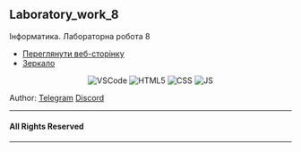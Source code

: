 ## Laboratory_work_8

Інформатика. Лабораторна робота 8
- [Переглянути веб-сторінку](https://qwoe1x.github.io/laboratory_work_8/index.html)
- [Зеркало](https://laboratory-work-8.vercel.app/)

<div align="center">
<img alt="VSCode" src="https://img.shields.io/badge/Visual%20Studio%20Code-0078d7.svg?style=for-the-badge&logo=visual-studio-code&logoColor=white"/>
<img alt ="HTML5" src="https://img.shields.io/badge/HTML5-E34F26?style=for-the-badge&logo=html5&logoColor=white"/>
<img alt = "CSS" src="https://img.shields.io/badge/CSS3-1572B6?style=for-the-badge&logo=css3&logoColor=white"/>
<img alt = "JS" src="https://img.shields.io/badge/JavaScript-F7DF1E?style=for-the-badge&logo=javascript&logoColor=black"/>
</div>

Author: [Telegram](https://t.me/qwoe1x) [Discord](https://discordapp.com/users/852586781727916073)

---
#### All Rights Reserved
---
